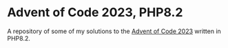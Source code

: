 # Advent of Code 2023, PHP8.2
A repository of some of my solutions to the [Advent of Code 2023](https://adventofcode.com/2022/day/1) written in PHP8.2.
